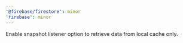 ```yaml
---
'@firebase/firestore': minor
'firebase': minor
---
```

Enable snapshot listener option to retrieve data from local cache only.
